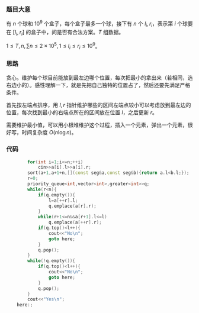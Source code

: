 ### 题目大意

有 $n$ 个球和 $10^9$ 个盒子，每个盒子最多一个球，接下有 $n$ 个 $l_i,r_i$，表示第 $i$ 个球要在 $[l_i,r_i]$ 的盒子中，问是否有合法方案。$T$ 组数据。

$1\le T,n,\sum n \le 2 \times 10^5,1 \le l_i \le r_i \le 10^9$。

### 思路

贪心。维护每个球目前能放到最左边哪个位置，每次把最小的拿出来（若相同，选右边小的）。感性理解一下，就是先把自己独特的位置占了，然后还要先满足严格条件。

首先按左端点排序，用 $l,r$ 指针维护哪些的区间左端点较小可以考虑放到最左边的位置，每次找到最小的右端点所在的区间放在位置 $l$，之后更新 $r$。

需要维护最小值，可以用小根堆维护这个过程，插入一个元素，弹出一个元素，很好写，时间复杂度 $O(n \log n)$。

### 代码
```cpp
    	for(int i=1;i<=n;++i)
    		cin>>a[i].l>>a[i].r;
    	sort(a+1,a+1+n,[](const seg&a,const seg&b){return a.l<b.l;});
    	r=0;
    	priority_queue<int,vector<int>,greater<int>>q;
    	while(r<n){
    		if(q.empty()){
    			l=a[++r].l;
    			q.emplace(a[r].r);
			}
   	 		while(r+1<=n&&a[r+1].l<=l)
   	 			q.emplace(a[++r].r);
   	 		if(q.top()<l++){
				cout<<"No\n";
				goto here;
			}
			q.pop();
		}
		while(!q.empty()){
			if(q.top()<l++){
				cout<<"No\n";
				goto here;
			}
			q.pop();
		}
		cout<<"Yes\n";
	here:;
```